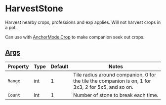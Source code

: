 # HarvestStone

Harvest nearby crops, professions and exp applies. Will not harvest crops in a pot.

Can use with [AnchorMode.Crop](3.1-Anchors.md) to make companion seek out crops.

## [Args](~/api/TrinketTinker.Models.AbilityArgs.TileArgs.yml)

| Property | Type | Default | Notes |
| -------- | ---- | ------- | ----- |
| `Range` | int | 1 | Tile radius around companion, 0 for the tile the companion is on, 1 for 3x3, 2 for 5x5, and so on. |
| `Count` | int | 1 | Number of stone to break each time. |
